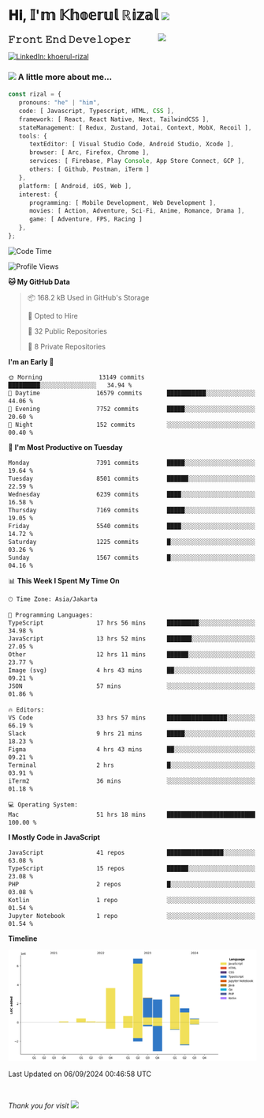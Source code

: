 <h1> 𝐇𝐢, 𝕀'𝕞 𝕂𝕙𝕠𝕖𝕣𝕦𝕝 ℝ𝕚𝕫𝕒𝕝 <img src="https://media.giphy.com/media/mGcNjsfWAjY5AEZNw6/giphy.gif" width="50"></h1>
<img align='right' src="https://media.giphy.com/media/v1.Y2lkPTc5MGI3NjExOWI2ajR2NGJubzBsZHFuaHMwajRrcDNsNXJwOG8yb3F0NjhkNXF4OSZlcD12MV9pbnRlcm5hbF9naWZfYnlfaWQmY3Q9cw/fkZukR450RQ1qnGaq9/giphy.gif" width="200">
<strong style="font-size:20px;">𝙵𝚛𝚘𝚗𝚝 𝙴𝚗𝚍 𝙳𝚎𝚟𝚎𝚕𝚘𝚙𝚎𝚛</strong>
</p></em>

[![LinkedIn: khoerul-rizal](https://img.shields.io/badge/khoerul--rizal-blue?style=flat-square&logo=Linkedin&logoColor=white&link=https://www.linkedin.com/in/khoerul-rizal/)](https://www.linkedin.com/in/khoerul-rizal/)

### <img src="https://media.giphy.com/media/VgCDAzcKvsR6OM0uWg/giphy.gif" width="50"> A little more about me...

```typescript
const rizal = {
   pronouns: "he" | "him",
   code: [ Javascript, Typescript, HTML, CSS ],
   framework: [ React, React Native, Next, TailwindCSS ],
   stateManagement: [ Redux, Zustand, Jotai, Context, MobX, Recoil ],
   tools: {
      textEditor: [ Visual Studio Code, Android Studio, Xcode ],
      browser: [ Arc, Firefox, Chrome ],
      services: [ Firebase, Play Console, App Store Connect, GCP ],
      others: [ Github, Postman, iTerm ]
   },
   platform: [ Android, iOS, Web ],
   interest: {
      programming: [ Mobile Development, Web Development ],
      movies: [ Action, Adventure, Sci-Fi, Anime, Romance, Drama ],
      game: [ Adventure, FPS, Racing ]
   },
};
```

<!--START_SECTION:waka-->
![Code Time](http://img.shields.io/badge/Code%20Time-995%20hrs%2055%20mins-blue)

![Profile Views](http://img.shields.io/badge/Profile%20Views-10-blue)

**🐱 My GitHub Data** 

> 📦 168.2 kB Used in GitHub's Storage 
 > 
> 💼 Opted to Hire
 > 
> 📜 32 Public Repositories 
 > 
> 🔑 8 Private Repositories 
 > 
**I'm an Early 🐤** 

```text
🌞 Morning                13149 commits       █████████░░░░░░░░░░░░░░░░   34.94 % 
🌆 Daytime                16579 commits       ███████████░░░░░░░░░░░░░░   44.06 % 
🌃 Evening                7752 commits        █████░░░░░░░░░░░░░░░░░░░░   20.60 % 
🌙 Night                  152 commits         ░░░░░░░░░░░░░░░░░░░░░░░░░   00.40 % 
```
📅 **I'm Most Productive on Tuesday** 

```text
Monday                   7391 commits        █████░░░░░░░░░░░░░░░░░░░░   19.64 % 
Tuesday                  8501 commits        ██████░░░░░░░░░░░░░░░░░░░   22.59 % 
Wednesday                6239 commits        ████░░░░░░░░░░░░░░░░░░░░░   16.58 % 
Thursday                 7169 commits        █████░░░░░░░░░░░░░░░░░░░░   19.05 % 
Friday                   5540 commits        ████░░░░░░░░░░░░░░░░░░░░░   14.72 % 
Saturday                 1225 commits        █░░░░░░░░░░░░░░░░░░░░░░░░   03.26 % 
Sunday                   1567 commits        █░░░░░░░░░░░░░░░░░░░░░░░░   04.16 % 
```


📊 **This Week I Spent My Time On** 

```text
🕑︎ Time Zone: Asia/Jakarta

💬 Programming Languages: 
TypeScript               17 hrs 56 mins      █████████░░░░░░░░░░░░░░░░   34.98 % 
JavaScript               13 hrs 52 mins      ███████░░░░░░░░░░░░░░░░░░   27.05 % 
Other                    12 hrs 11 mins      ██████░░░░░░░░░░░░░░░░░░░   23.77 % 
Image (svg)              4 hrs 43 mins       ██░░░░░░░░░░░░░░░░░░░░░░░   09.21 % 
JSON                     57 mins             ░░░░░░░░░░░░░░░░░░░░░░░░░   01.86 % 

🔥 Editors: 
VS Code                  33 hrs 57 mins      █████████████████░░░░░░░░   66.19 % 
Slack                    9 hrs 21 mins       █████░░░░░░░░░░░░░░░░░░░░   18.23 % 
Figma                    4 hrs 43 mins       ██░░░░░░░░░░░░░░░░░░░░░░░   09.21 % 
Terminal                 2 hrs               █░░░░░░░░░░░░░░░░░░░░░░░░   03.91 % 
iTerm2                   36 mins             ░░░░░░░░░░░░░░░░░░░░░░░░░   01.18 % 

💻 Operating System: 
Mac                      51 hrs 18 mins      █████████████████████████   100.00 % 
```

**I Mostly Code in JavaScript** 

```text
JavaScript               41 repos            ████████████████░░░░░░░░░   63.08 % 
TypeScript               15 repos            ██████░░░░░░░░░░░░░░░░░░░   23.08 % 
PHP                      2 repos             █░░░░░░░░░░░░░░░░░░░░░░░░   03.08 % 
Kotlin                   1 repo              ░░░░░░░░░░░░░░░░░░░░░░░░░   01.54 % 
Jupyter Notebook         1 repo              ░░░░░░░░░░░░░░░░░░░░░░░░░   01.54 % 
```



**Timeline**

![Lines of Code chart](https://raw.githubusercontent.com/khoerulrizal/khoerulrizal/main/assets/bar_graph.png)


 Last Updated on 06/09/2024 00:46:58 UTC
<!--END_SECTION:waka-->
</details>
<br/>

<em>Thank you for visit</em> <img src="https://media.giphy.com/media/v1.Y2lkPTc5MGI3NjExcHdvNm1qZWtjaGw0ZjdwM3Z3NnY2dHlueTVuODBta2FiY20wM2YybSZlcD12MV9pbnRlcm5hbF9naWZfYnlfaWQmY3Q9cw/tV25tpdKqdFa9x81k2/giphy.gif" width="40">
